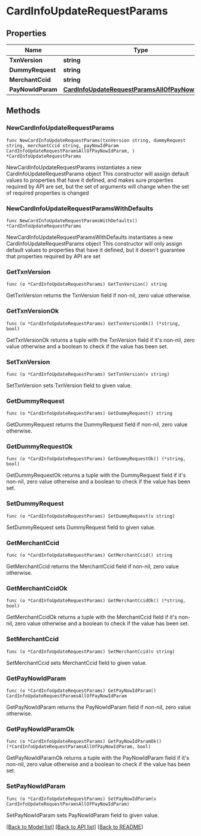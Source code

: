 # CardInfoUpdateRequestParams

## Properties

Name | Type | Description | Notes
------------ | ------------- | ------------- | -------------
**TxnVersion** | **string** |  | 
**DummyRequest** | **string** |  | 
**MerchantCcid** | **string** |  | 
**PayNowIdParam** | [**CardInfoUpdateRequestParamsAllOfPayNowIdParam**](CardInfoUpdateRequestParamsAllOfPayNowIdParam.md) |  | 

## Methods

### NewCardInfoUpdateRequestParams

`func NewCardInfoUpdateRequestParams(txnVersion string, dummyRequest string, merchantCcid string, payNowIdParam CardInfoUpdateRequestParamsAllOfPayNowIdParam, ) *CardInfoUpdateRequestParams`

NewCardInfoUpdateRequestParams instantiates a new CardInfoUpdateRequestParams object
This constructor will assign default values to properties that have it defined,
and makes sure properties required by API are set, but the set of arguments
will change when the set of required properties is changed

### NewCardInfoUpdateRequestParamsWithDefaults

`func NewCardInfoUpdateRequestParamsWithDefaults() *CardInfoUpdateRequestParams`

NewCardInfoUpdateRequestParamsWithDefaults instantiates a new CardInfoUpdateRequestParams object
This constructor will only assign default values to properties that have it defined,
but it doesn't guarantee that properties required by API are set

### GetTxnVersion

`func (o *CardInfoUpdateRequestParams) GetTxnVersion() string`

GetTxnVersion returns the TxnVersion field if non-nil, zero value otherwise.

### GetTxnVersionOk

`func (o *CardInfoUpdateRequestParams) GetTxnVersionOk() (*string, bool)`

GetTxnVersionOk returns a tuple with the TxnVersion field if it's non-nil, zero value otherwise
and a boolean to check if the value has been set.

### SetTxnVersion

`func (o *CardInfoUpdateRequestParams) SetTxnVersion(v string)`

SetTxnVersion sets TxnVersion field to given value.


### GetDummyRequest

`func (o *CardInfoUpdateRequestParams) GetDummyRequest() string`

GetDummyRequest returns the DummyRequest field if non-nil, zero value otherwise.

### GetDummyRequestOk

`func (o *CardInfoUpdateRequestParams) GetDummyRequestOk() (*string, bool)`

GetDummyRequestOk returns a tuple with the DummyRequest field if it's non-nil, zero value otherwise
and a boolean to check if the value has been set.

### SetDummyRequest

`func (o *CardInfoUpdateRequestParams) SetDummyRequest(v string)`

SetDummyRequest sets DummyRequest field to given value.


### GetMerchantCcid

`func (o *CardInfoUpdateRequestParams) GetMerchantCcid() string`

GetMerchantCcid returns the MerchantCcid field if non-nil, zero value otherwise.

### GetMerchantCcidOk

`func (o *CardInfoUpdateRequestParams) GetMerchantCcidOk() (*string, bool)`

GetMerchantCcidOk returns a tuple with the MerchantCcid field if it's non-nil, zero value otherwise
and a boolean to check if the value has been set.

### SetMerchantCcid

`func (o *CardInfoUpdateRequestParams) SetMerchantCcid(v string)`

SetMerchantCcid sets MerchantCcid field to given value.


### GetPayNowIdParam

`func (o *CardInfoUpdateRequestParams) GetPayNowIdParam() CardInfoUpdateRequestParamsAllOfPayNowIdParam`

GetPayNowIdParam returns the PayNowIdParam field if non-nil, zero value otherwise.

### GetPayNowIdParamOk

`func (o *CardInfoUpdateRequestParams) GetPayNowIdParamOk() (*CardInfoUpdateRequestParamsAllOfPayNowIdParam, bool)`

GetPayNowIdParamOk returns a tuple with the PayNowIdParam field if it's non-nil, zero value otherwise
and a boolean to check if the value has been set.

### SetPayNowIdParam

`func (o *CardInfoUpdateRequestParams) SetPayNowIdParam(v CardInfoUpdateRequestParamsAllOfPayNowIdParam)`

SetPayNowIdParam sets PayNowIdParam field to given value.



[[Back to Model list]](../README.md#documentation-for-models) [[Back to API list]](../README.md#documentation-for-api-endpoints) [[Back to README]](../README.md)


